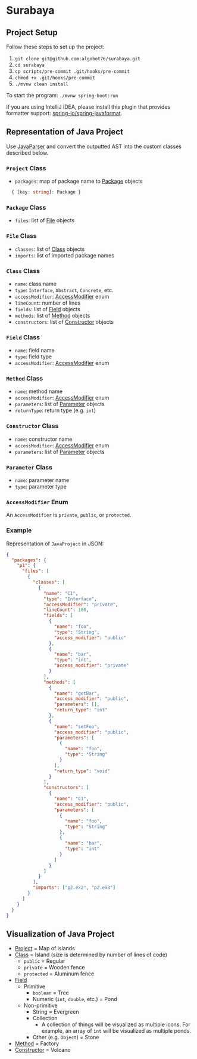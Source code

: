 # Surabaya

## Project Setup

Follow these steps to set up the project:

1. `git clone git@github.com:algobot76/surabaya.git`
1. `cd surabaya`
1. `cp scripts/pre-commit .git/hooks/pre-commit`
1. `chmod +x .git/hooks/pre-commit`
1. `./mvnw clean install`

To start the program: `./mvnw spring-boot:run`

If you are using IntelliJ IDEA, please install this plugin that provides formatter support: [spring-io/spring-javaformat](https://github.com/spring-io/spring-javaformat#intellij-idea).

## Representation of Java Project

Use [JavaParser](https://javaparser.org/) and convert the outputted AST into the custom classes described below.

### `Project` Class

- `packages`: map of package name to [Package](#package-class) objects

```typescript
  { [key: string]: Package }
```

### `Package` Class

- `files`: list of [File](#file-class) objects

### `File` Class

- `classes`: list of [Class](#class-class) objects
- `imports`: list of imported package names

### `Class` Class

- `name`: class name
- `type`: `Interface`, `Abstract`, `Concrete`, etc.
- `accessModifier`: [AccessModifier](#accessmodifier-enum) enum
- `lineCount`: number of lines
- `fields`: list of [Field](#field-class) objects
- `methods`: list of [Method](#method-class) objects
- `constructors`: list of [Constructor](#constructor-class) objects

### `Field` Class

- `name`: field name
- `type`: field type
- `accessModifier`: [AccessModifier](#accessmodifier-enum) enum

### `Method` Class

- `name`: method name
- `accessModifier`: [AccessModifier](#accessmodifier-enum) enum
- `parameters`: list of [Parameter](#parameter-class) objects
- `returnType`: return type (e.g. `int`)

### `Constructor` Class

- `name`: constructor name
- `accessModifier`: [AccessModifier](#accessmodifier-enum) enum
- `parameters`: list of [Parameter](#parameter-class) objects

### `Parameter` Class

- `name`: parameter name
- `type`: parameter type

### `AccessModifier` Enum

An `AccessModifier` is `private`, `public`, or `protected`.

### Example

Representation of `JavaProject` in JSON:

```json
{
  "packages": {
    "p1": {
      "files": [
        {
          "classes": [
            {
              "name": "C1",
              "type": "Interface",
              "accessModifier": "private",
              "lineCount": 100,
              "fields": [
                {
                  "name": "foo",
                  "type": "String",
                  "access_modifier": "public"
                },
                {
                  "name": "bar",
                  "type": "int",
                  "access_modifier": "private"
                }
              ],
              "methods": [
                {
                  "name": "getBar",
                  "access_modifier": "public",
                  "parameters": [],
                  "return_type": "int"
                },
                {
                  "name": "setFoo",
                  "access_modifier": "public",
                  "parameters": [
                    {
                      "name": "foo",
                      "type": "String"
                    }
                  ],
                  "return_type": "void"
                }
              ],
              "constructors": [
                {
                  "name": "C1",
                  "access_modifier": "public",
                  "parameters": [
                    {
                      "name": "foo",
                      "type": "String"
                    },
                    {
                      "name": "bar",
                      "type": "int"
                    }
                  ]
                }
              ]
            }
          ],
          "imports": ["p2.ex2", "p2.ex3"]
        }
      ]
    }
  }
}
```

## Visualization of Java Project

- [Project](#project-class) = Map of islands
- [Class](#class-class) = Island (size is determined by number of lines of code)
  - `public` = Regular
  - `private` = Wooden fence
  - `protected` = Aluminum fence
- [Field](#field-class)
  - Primitive
    - `boolean` = Tree
    - Numeric (`int`, `double`, etc.) = Pond
  - Non-primitive
    - String = Evergreen
    - Collection
      - A collection of things will be visualized as multiple icons. For example, an array of `int` will be visualized as multiple ponds.
    - Other (e.g. `Object`) = Stone
- [Method](#method-class) = Factory
- [Constructor](#constructor-class) = Volcano
